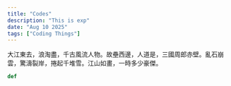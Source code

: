 ```yaml
---
title: "Codes"
description: "This is exp"
date: "Aug 10 2025"
tags: ["Coding Things"]
---
```


大江東去，浪淘盡，千古風流人物。故壘西邊，人道是，三國周郎赤壁。亂石崩雲，驚濤裂岸，捲起千堆雪。江山如畫，一時多少豪傑。

```python
def

```
